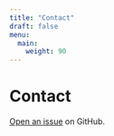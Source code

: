 ```yaml
---
title: "Contact"
draft: false
menu:
  main:
    weight: 90
---
```


# Contact

[Open an issue](https://github.com/mxmzhang/hugo-mock-landing-page/issues/new) on GitHub.
